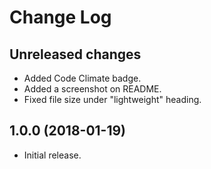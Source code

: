 # Change Log

## Unreleased changes

* Added Code Climate badge.
* Added a screenshot on README.
* Fixed file size under "lightweight" heading.

## 1.0.0 (2018-01-19)

* Initial release.

